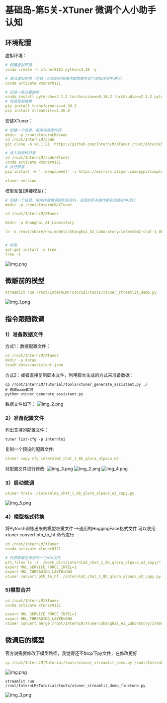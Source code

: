 # 基础岛-第5关-XTuner 微调个人小助手认知

## 环境配置
虚拟环境：
```yaml
# 创建虚拟环境
conda create -n xtuner0121 python=3.10 -y

# 激活虚拟环境（注意：后续的所有操作都需要在这个虚拟环境中进行）
conda activate xtuner0121

# 安装一些必要的库
conda install pytorch==2.1.2 torchvision==0.16.2 torchaudio==2.1.2 pytorch-cuda=12.1 -c pytorch -c nvidia -y
# 安装其他依赖
pip install transformers==4.39.3
pip install streamlit==1.36.0
```

安装XTuner：
```yaml
# 创建一个目录，用来存放源代码
mkdir -p /root/InternLM/code
cd /root/InternLM/code
git clone -b v0.1.21  https://github.com/InternLM/XTuner /root/InternLM/code/XTuner

# 进入到源码目录
cd /root/InternLM/code/XTuner
conda activate xtuner0121
# 执行安装
pip install -e '.[deepspeed]' -i https://mirrors.aliyun.com/pypi/simple/

xtuner version
```

模型准备(连接模型)：
```yaml
# 创建一个目录，用来存放微调的所有资料，后续的所有操作都在该路径中进行
mkdir -p /root/InternLM/XTuner

cd /root/InternLM/XTuner

mkdir -p Shanghai_AI_Laboratory

ln -s /root/share/new_models/Shanghai_AI_Laboratory/internlm2-chat-1_8b Shanghai_AI_Laboratory/internlm2-chat-1_8b


# 检查
apt-get install -y tree
tree -l
```
![img.png](../assets/L10501.png)


## 微雕前的模型
```yaml
streamlit run /root/InternLM/Tutorial/tools/xtuner_streamlit_demo.py
```
![img_1.png](../assets/img_1.png)

## 指令跟随微调
### 1）准备数据文件
方式1：数据配置文件：
```yaml
cd /root/InternLM/XTuner
mkdir -p datas
touch datas/assistant.json
```

方式2：或者直接复制脚本文件，利用脚本生成的方式来准备数据：
```
cp /root/InternLM/Tutorial/tools/xtuner_generate_assistant.py ./
# 修改name即可
python xtuner_generate_assistant.py
```
数据文件如下：
![img_2.png](../assets/L10503.png)

### 2）准备配置文件
列出支持的配置文件：
```
tuner list-cfg -p internlm2
```
复制一个预设的配置文件:
```yaml
xtuner copy-cfg internlm2_chat_1_8b_qlora_alpaca_e3 .
```
对配置文件进行修改:
![img_3.png](../assets/L10504.png)
![img_2.png](../assets/img_2.png)
![img_4.png](../assets/L10505.png)

### 3）启动微调
```yaml
xtuner train ./internlm2_chat_1_8b_qlora_alpaca_e3_copy.py
```
![img_5.png](../assets/L10506.png)



### 4）模型格式转换
将Pytorch训练出来的模型权重文件——>通用的HuggingFace格式文件
可以使用xtuner convert pth_to_hf 命令进行

```yaml
cd /root/InternLM/XTuner
conda activate xtuner0121

# 先获取最后保存的一个pth文件
pth_file=`ls -t ./work_dirs/internlm2_chat_1_8b_qlora_alpaca_e3_copy/*.pth | head -n 1`
export MKL_SERVICE_FORCE_INTEL=1
export MKL_THREADING_LAYER=GNU
xtuner convert pth_to_hf ./internlm2_chat_1_8b_qlora_alpaca_e3_copy.py ${pth_file} ./hf
```

###  5)模型合并
```yaml
cd /root/InternLM/XTuner
conda activate xtuner0121

export MKL_SERVICE_FORCE_INTEL=1
export MKL_THREADING_LAYER=GNU
xtuner convert merge /root/InternLM/XTuner/Shanghai_AI_Laboratory/internlm2-chat-1_8b ./hf ./merged --max-shard-size 2GB
```


## 微调后的模型
官方说需要修改下模型路径，我觉得还不如cp下py文件，在修改更好
```yaml
cp /root/InternLM/Tutorial/tools/xtuner_streamlit_demo.py /root/InternLM/Tutorial/tools/xtuner_streamlit_demo_finetune.py
```

![img.png](../assets/L10507.png)


```
streamlit run /root/InternLM/Tutorial/tools/xtuner_streamlit_demo_finetune.py
```

![img_3.png](../assets/img_3.png)

